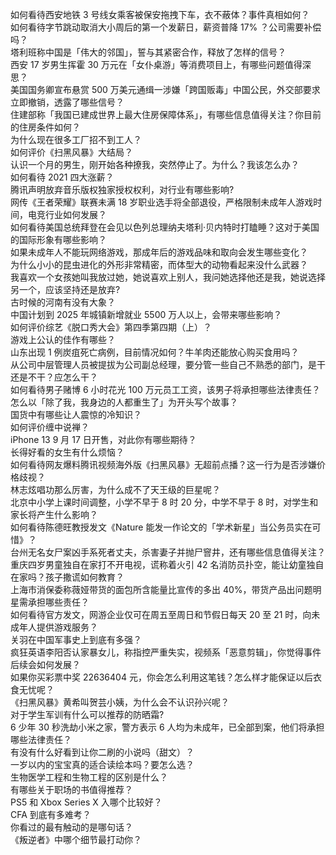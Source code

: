 如何看待西安地铁 3 号线女乘客被保安拖拽下车，衣不蔽体？事件真相如何？  
如何看待字节跳动取消大小周后的第一个发薪日，薪资普降 17% ？公司需要补偿吗？  
塔利班称中国是「伟大的邻国」，誓与其紧密合作，释放了怎样的信号？  
西安 17 岁男生挥霍 30 万元在「女仆桌游」等消费项目上，有哪些问题值得深思？  
美国国务卿宣布悬赏 500 万美元通缉一涉嫌「跨国贩毒」中国公民，外交部要求立即撤销，透露了哪些信号？  
住建部称「我国已建成世界上最大住房保障体系」，有哪些信息值得关注？你目前的住房条件如何？  
为什么现在很多工厂招不到工人？  
如何评价《扫黑风暴》大结局？  
认识一个月的男生，刚开始各种撩我，突然停止了。为什么？我该怎么办？  
如何看待 2021 四大涨薪？  
腾讯声明放弃音乐版权独家授权权利，对行业有哪些影响?  
网传《王者荣耀》联赛未满 18 岁职业选手将全部退役，严格限制未成年人游戏时间，电竞行业如何发展？  
如何看待美国总统拜登在会见以色列总理纳夫塔利·贝内特时打瞌睡？这对于美国的国际形象有哪些影响？  
如果未成年人不能玩网络游戏，那成年后的游戏品味和取向会发生哪些变化？  
为什么小小的昆虫进化的外形非常精密，而体型大的动物看起来没什么武器？  
我喜欢一个女孩她叫我放过她，她说喜欢上别人，我问她选择他还是我，她说选择另一个，应该坚持还是放弃?  
古时候的河南有没有大象？  
中国计划到 2025 年城镇新增就业 5500 万人以上，会带来哪些影响？  
如何评价综艺《脱口秀大会》第四季第四期（上）？  
游戏上公认的佳作有哪些？  
山东出现 1 例炭疽死亡病例，目前情况如何？牛羊肉还能放心购买食用吗？  
从公司中层管理人员被提拔为公司副总经理，要分管一些自己不熟悉的部门，是干还是不干？应怎么干？  
如何看待男子赌博 6 小时花光 100 万元员工工资，该男子将承担哪些法律责任？  
怎么以「除了我，我身边的人都重生了」为开头写个故事？  
国货中有哪些让人震惊的冷知识？  
如何评价缠中说禅？  
iPhone 13 9 月 17 日开售，对此你有哪些期待？  
长得好看的女生有什么烦恼？  
如何看待网友爆料腾讯视频海外版《扫黑风暴》无超前点播？这一行为是否涉嫌价格歧视？  
林志炫唱功那么厉害，为什么成不了天王级的巨星呢？  
北京中小学上课时间调整，小学不早于 8 时 20 分，中学不早于 8 时，对学生和家长将产生什么影响？  
如何看待陈德旺教授发文《Nature 能发一作论文的「学术新星」当公务员实在可惜》？  
台州无名女尸案凶手系死者丈夫，杀害妻子并抛尸窨井，还有哪些信息值得关注？  
重庆四岁男童独自在家打不开电视，谎称着火引 42 名消防员扑空，能让幼童独自在家吗？孩子撒谎如何教育？  
上海市消保委称薇娅带货的面包所含能量比宣传的多出 40%，带货产品出问题明星需承担哪些责任？  
如何看待官方发文，网游企业仅可在周五至周日和节假日每天 20 至 21 时，向未成年人提供游戏服务？  
关羽在中国军事史上到底有多强？  
疯狂英语李阳否认家暴女儿，称指控严重失实，视频系「恶意剪辑」，你觉得事件后续会如何发展？  
如果你买彩票中奖 22636404 元，你会怎么利用这笔钱？怎么样才能保证以后衣食无忧呢？  
《扫黑风暴》黄希叫贺芸小姨，为什么会不认识孙兴呢？  
对于学生军训有什么可以推荐的防晒霜?  
6 少年 30 秒洗劫小米之家，警方表示 6 人均为未成年，已全部到案，他们将承担哪些法律责任？  
有没有什么好看到让你二刷的小说吗（甜文）？  
一岁以内的宝宝真的适合读绘本吗？要怎么选？  
生物医学工程和生物工程的区别是什么？  
有哪些关于职场的书值得推荐？  
PS5 和 Xbox Series X 入哪个比较好？  
CFA 到底有多难考？  
你看过的最有触动的是哪句话？  
《叛逆者》中哪个细节最打动你？  
